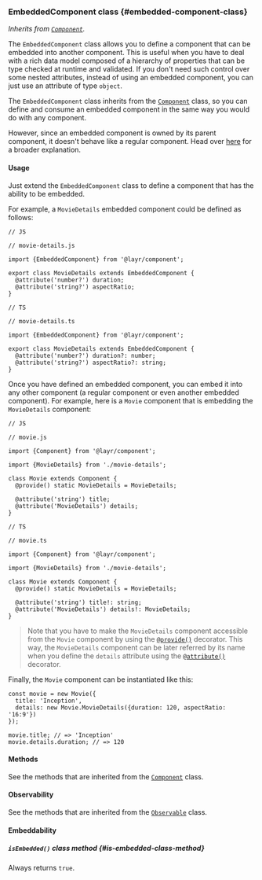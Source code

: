 ### EmbeddedComponent <badge type="primary">class</badge> {#embedded-component-class}

*Inherits from [`Component`](https://layrjs.com/docs/v2/reference/component).*

The `EmbeddedComponent` class allows you to define a component that can be embedded into another component. This is useful when you have to deal with a rich data model composed of a hierarchy of properties that can be type checked at runtime and validated. If you don't need such control over some nested attributes, instead of using an embedded component, you can just use an attribute of type `object`.

The `EmbeddedComponent` class inherits from the [`Component`](https://layrjs.com/docs/v2/reference/component) class, so you can define and consume an embedded component in the same way you would do with any component.

However, since an embedded component is owned by its parent component, it doesn't behave like a regular component. Head over [here](https://layrjs.com/docs/v2/reference/component#nesting-components) for a broader explanation.

#### Usage

Just extend the `EmbeddedComponent` class to define a component that has the ability to be embedded.

For example, a `MovieDetails` embedded component could be defined as follows:

```
// JS

// movie-details.js

import {EmbeddedComponent} from '@layr/component';

export class MovieDetails extends EmbeddedComponent {
  @attribute('number?') duration;
  @attribute('string?') aspectRatio;
}
```

```
// TS

// movie-details.ts

import {EmbeddedComponent} from '@layr/component';

export class MovieDetails extends EmbeddedComponent {
  @attribute('number?') duration?: number;
  @attribute('string?') aspectRatio?: string;
}
```

Once you have defined an embedded component, you can embed it into any other component (a regular component or even another embedded component). For example, here is a `Movie` component that is embedding the `MovieDetails` component:

```
// JS

// movie.js

import {Component} from '@layr/component';

import {MovieDetails} from './movie-details';

class Movie extends Component {
  @provide() static MovieDetails = MovieDetails;

  @attribute('string') title;
  @attribute('MovieDetails') details;
}
```

```
// TS

// movie.ts

import {Component} from '@layr/component';

import {MovieDetails} from './movie-details';

class Movie extends Component {
  @provide() static MovieDetails = MovieDetails;

  @attribute('string') title!: string;
  @attribute('MovieDetails') details!: MovieDetails;
}
```

> Note that you have to make the `MovieDetails` component accessible from the `Movie` component by using the [`@provide()`](https://layrjs.com/docs/v2/reference/component#provide-decorator) decorator. This way, the `MovieDetails` component can be later referred by its name when you define the `details` attribute using the [`@attribute()`](https://layrjs.com/docs/v2/reference/component#attribute-decorator) decorator.

Finally, the `Movie` component can be instantiated like this:

```
const movie = new Movie({
  title: 'Inception',
  details: new Movie.MovieDetails({duration: 120, aspectRatio: '16:9'})
});

movie.title; // => 'Inception'
movie.details.duration; // => 120
```

#### Methods

See the methods that are inherited from the [`Component`](https://layrjs.com/docs/v2/reference/component#creation) class.

#### Observability

See the methods that are inherited from the [`Observable`](https://layrjs.com/docs/v2/reference/observable#observable-class) class.

#### Embeddability

##### `isEmbedded()` <badge type="secondary">class method</badge> {#is-embedded-class-method}

Always returns `true`.
